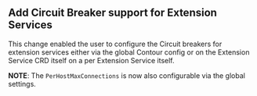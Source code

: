 ## Add Circuit Breaker support for Extension Services

This change enabled the user to configure the Circuit breakers for extension services either via the global Contour config or on the Extension Service CRD itself on a per Extension Service itself.

**NOTE**: The `PerHostMaxConnections` is now also configurable via the global settings.

